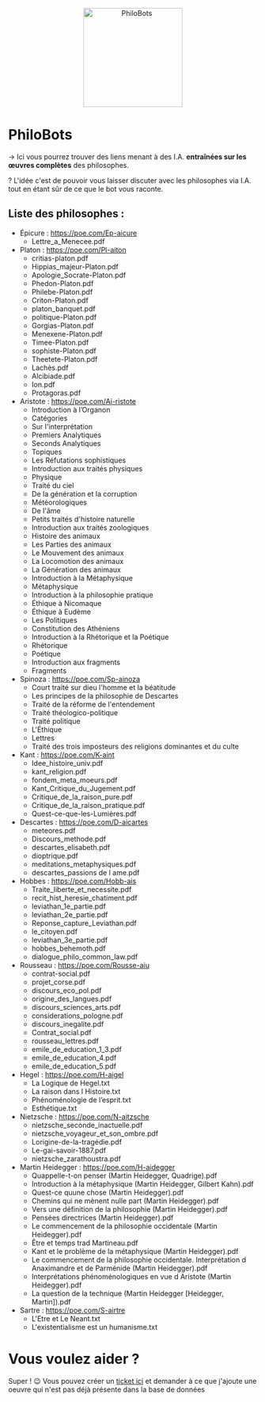 <p align="center">
    <img width="200" height="200" src="https://i.imgur.com/FfRpb5W.png" alt="PhiloBots">
</p>

# PhiloBots
→ Ici vous pourrez trouver des liens menant à des I.A. **entraînées sur les œuvres complètes** des philosophes.

? L'idée c'est de pouvoir vous laisser discuter avec les philosophes via I.A. tout en étant sûr de ce que le bot vous raconte.

## Liste des philosophes :

- Épicure : https://poe.com/Ep-aicure
  - Lettre_a_Menecee.pdf 
- Platon : https://poe.com/Pl-aiton
  - critias-platon.pdf
  - Hippias_majeur-Platon.pdf
  - Apologie_Socrate-Platon.pdf
  - Phedon-Platon.pdf
  - Philebe-Platon.pdf
  - Criton-Platon.pdf
  - platon_banquet.pdf
  - politique-Platon.pdf
  - Gorgias-Platon.pdf
  - Menexene-Platon.pdf
  - Timee-Platon.pdf
  - sophiste-Platon.pdf
  - Theetete-Platon.pdf
  - Lachès.pdf
  - Alcibiade.pdf
  - Ion.pdf
  - Protagoras.pdf 
- Aristote : https://poe.com/Ai-ristote
  - Introduction à l’Organon
  - Catégories
  - Sur l'interprétation
  - Premiers Analytiques
  - Seconds Analytiques
  - Topiques
  - Les Réfutations sophistiques
  - Introduction aux traités physiques
  - Physique
  - Traité du ciel
  - De la génération et la corruption
  - Météorologiques
  - De l'âme
  - Petits traités d'histoire naturelle
  - Introduction aux traités zoologiques
  - Histoire des animaux
  - Les Parties des animaux
  - Le Mouvement des animaux
  - La Locomotion des animaux
  - La Génération des animaux
  - Introduction à la Métaphysique
  - Métaphysique
  - Introduction à la philosophie pratique
  - Éthique à Nicomaque
  - Éthique à Eudème
  - Les Politiques
  - Constitution des Athéniens
  - Introduction à la Rhétorique et la Poétique
  - Rhétorique
  - Poétique
  - Introduction aux fragments
  - Fragments
- Spinoza : https://poe.com/Sp-ainoza
  - Court traité sur dieu l'homme et la béatitude
  - Les principes de la philosophie de Descartes
  - Traité de la réforme de l'entendement
  - Traité théologico-politique
  - Traité politique
  - L'Éthique
  - Lettres
  - Traité des trois imposteurs des religions dominantes et du culte 
- Kant : https://poe.com/K-aint
  - Idee_histoire_univ.pdf
  - kant_religion.pdf
  - fondem_meta_moeurs.pdf
  - Kant_Critique_du_Jugement.pdf
  - Critique_de_la_raison_pure.pdf
  - Critique_de_la_raison_pratique.pdf
  - Quest-ce-que-les-Lumières.pdf 
- Descartes : https://poe.com/D-aicartes
  - meteores.pdf
  - Discours_methode.pdf
  - descartes_elisabeth.pdf
  - dioptrique.pdf
  - meditations_metaphysiques.pdf
  - descartes_passions de l ame.pdf 
- Hobbes : https://poe.com/Hobb-ais
  - Traite_liberte_et_necessite.pdf
  - recit_hist_heresie_chatiment.pdf
  - leviathan_1e_partie.pdf
  - leviathan_2e_partie.pdf
  - Reponse_capture_Leviathan.pdf
  - le_citoyen.pdf
  - leviathan_3e_partie.pdf
  - hobbes_behemoth.pdf
  - dialogue_philo_common_law.pdf
- Rousseau : https://poe.com/Rousse-aiu
  - contrat-social.pdf 
  - projet_corse.pdf
  - discours_eco_pol.pdf
  - origine_des_langues.pdf
  - discours_sciences_arts.pdf
  - considerations_pologne.pdf
  - discours_inegalite.pdf
  - Contrat_social.pdf
  - rousseau_lettres.pdf
  - emile_de_education_1_3.pdf
  - emile_de_education_4.pdf
  - emile_de_education_5.pdf
- Hegel : https://poe.com/H-aigel
  - La Logique de Hegel.txt
  - La raison dans l Histoire.txt
  - Phénoménologie de l’esprit.txt
  - Esthétique.txt
- Nietzsche : https://poe.com/N-aitzsche
  - nietzsche_seconde_inactuelle.pdf
  - nietzsche_voyageur_et_son_ombre.pdf
  - Lorigine-de-la-tragédie.pdf
  - Le-gai-savoir-1887.pdf
  - nietzsche_zarathoustra.pdf
- Martin Heidegger : https://poe.com/H-aidegger
  - Quappelle-t-on penser (Martin Heidegger, Quadrige).pdf
  - Introduction à la métaphysique (Martin Heidegger, Gilbert Kahn).pdf
  - Quest-ce quune chose (Martin Heidegger).pdf
  - Chemins qui ne mènent nulle part (Martin Heidegger).pdf
  - Vers une définition de la philosophie (Martin Heidegger).pdf
  - Pensées directrices (Martin Heidegger).pdf
  - Le commencement de la philosophie occidentale (Martin Heidegger).pdf
  - Être et temps trad Martineau.pdf
  - Kant et le problème de la métaphysique (Martin Heidegger).pdf
  - Le commencement de la philosophie occidentale. Interprétation d Anaximandre et de Parménide (Martin Heidegger).pdf
  - Interprétations phénoménologiques en vue d Aristote (Martin Heidegger).pdf
  - La question de la technique (Martin Heidegger [Heidegger, Martin]).pdf
- Sartre : https://poe.com/S-airtre
  - L'Etre et Le Neant.txt
  - L'existentialisme est un humanisme.txt 

# Vous voulez aider ? 

Super ! 😉 Vous pouvez créer un [ticket ici](https://github.com/La-caverne-de-Platon/PhiloBots/issues) et demander à ce que j'ajoute une oeuvre qui n'est pas déjà présente dans la base de données
